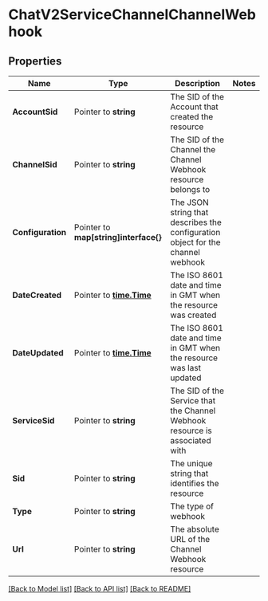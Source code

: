 # ChatV2ServiceChannelChannelWebhook

## Properties
Name | Type | Description | Notes
------------ | ------------- | ------------- | -------------
**AccountSid** | Pointer to **string** | The SID of the Account that created the resource |
**ChannelSid** | Pointer to **string** | The SID of the Channel the Channel Webhook resource belongs to |
**Configuration** | Pointer to **map[string]interface{}** | The JSON string that describes the configuration object for the channel webhook |
**DateCreated** | Pointer to [**time.Time**](time.Time.md) | The ISO 8601 date and time in GMT when the resource was created |
**DateUpdated** | Pointer to [**time.Time**](time.Time.md) | The ISO 8601 date and time in GMT when the resource was last updated |
**ServiceSid** | Pointer to **string** | The SID of the Service that the Channel Webhook resource is associated with |
**Sid** | Pointer to **string** | The unique string that identifies the resource |
**Type** | Pointer to **string** | The type of webhook |
**Url** | Pointer to **string** | The absolute URL of the Channel Webhook resource |

[[Back to Model list]](../README.md#documentation-for-models) [[Back to API list]](../README.md#documentation-for-api-endpoints) [[Back to README]](../README.md)


